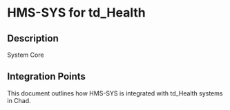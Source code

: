 # HMS-SYS for td_Health

## Description

System Core

## Integration Points

This document outlines how HMS-SYS is integrated with td_Health systems in Chad.
